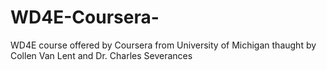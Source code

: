 # WD4E-Coursera-
WD4E course offered by Coursera from University of Michigan thaught by Collen Van Lent and Dr. Charles Severances
